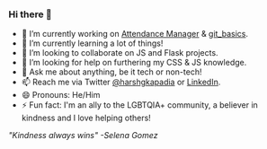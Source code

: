 ### Hi there 👋

- 🔭 I’m currently working on [Attendance Manager](https://github.com/HarshKapadia2/attendance_management) & [git_basics](https://github.com/HarshKapadia2/git_basics).
- 🌱 I’m currently learning a lot of things!
- 👯 I’m looking to collaborate on JS and Flask projects.
- 🤔 I’m looking for help on furthering my CSS & JS knowledge.
- 💬 Ask me about anything, be it tech or non-tech!
- 📫 Reach me via Twitter [@harshgkapadia](https://twitter.com/harshgkapadia) or [LinkedIn](https://www.linkedin.com/in/harsh-kapadia-426999175/).
- 😄 Pronouns: He/Him
- ⚡ Fun fact: I'm an ally to the LGBTQIA+ community, a believer in kindness and I love helping others!

*"Kindness always wins" -Selena Gomez*
